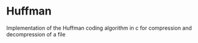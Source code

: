 # Huffman
Implementation of the Huffman coding algorithm in c for compression and decompression of a file
